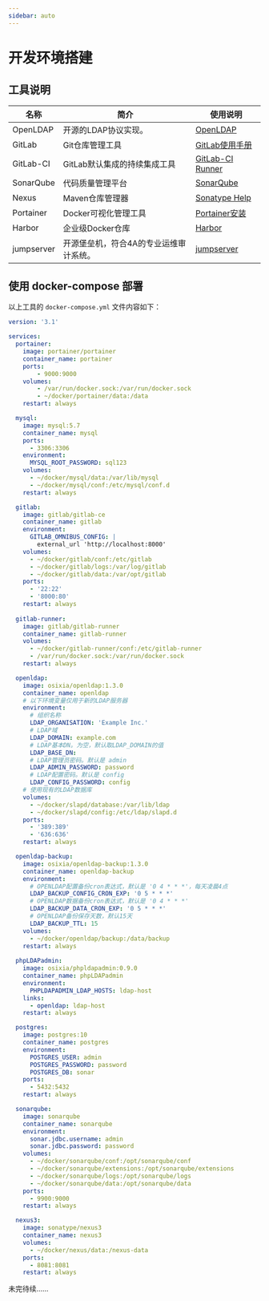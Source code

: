 ```yaml
---
sidebar: auto
---
```

# 开发环境搭建

## 工具说明

|名称|简介|使用说明|
|---|---|---|
|OpenLDAP|开源的LDAP协议实现。|[OpenLDAP](https://github.com/osixia/docker-openldap)|
|GitLab|Git仓库管理工具|[GitLab使用手册](https://blog.yupaits.com/in-action/gitlab-manual.html)|
|GitLab-CI|GitLab默认集成的持续集成工具|[GitLab-CI Runner](https://docs.gitlab.com/runner/)|
|SonarQube|代码质量管理平台|[SonarQube](https://docs.sonarqube.org/latest/)|
|Nexus|Maven仓库管理器|[Sonatype Help](https://help.sonatype.com/docs)|
|Portainer|Docker可视化管理工具|[Portainer安装](https://www.portainer.io/installation/)|
|Harbor|企业级Docker仓库|[Harbor](https://github.com/goharbor/harbor/blob/master/docs/user_guide.md)|
|jumpserver|开源堡垒机，符合4A的专业运维审计系统。|[jumpserver](https://docs.jumpserver.org/zh/docs/dockerinstall.html#)|

## 使用 docker-compose 部署

以上工具的 `docker-compose.yml` 文件内容如下：

```yaml
version: '3.1'

services:
  portainer: 
    image: portainer/portainer
    container_name: portainer
    ports:
        - 9000:9000
    volumes:
        - /var/run/docker.sock:/var/run/docker.sock
        - ~/docker/portainer/data:/data
    restart: always

  mysql:
    image: mysql:5.7
    container_name: mysql
    ports:
      - 3306:3306
    environment:
      MYSQL_ROOT_PASSWORD: sql123
    volumes:
      - ~/docker/mysql/data:/var/lib/mysql
      - ~/docker/mysql/conf:/etc/mysql/conf.d
    restart: always

  gitlab:
    image: gitlab/gitlab-ce
    container_name: gitlab
    environment:
      GITLAB_OMNIBUS_CONFIG: |
        external_url 'http://localhost:8000'
    volumes:
      - ~/docker/gitlab/conf:/etc/gitlab
      - ~/docker/gitlab/logs:/var/log/gitlab
      - ~/docker/gitlab/data:/var/opt/gitlab
    ports:
      - '22:22'
      - '8000:80'
    restart: always
  
  gitlab-runner:
    image: gitlab/gitlab-runner
    container_name: gitlab-runner
    volumes:
      - ~/docker/gitlab-runner/conf:/etc/gitlab-runner
      - /var/run/docker.sock:/var/run/docker.sock
    restart: always

  openldap:
    image: osixia/openldap:1.3.0
    container_name: openldap
    # 以下环境变量仅用于新的LDAP服务器
    environment:
      # 组织名称
      LDAP_ORGANISATION: 'Example Inc.'
      # LDAP域
      LDAP_DOMAIN: example.com
      # LDAP基本DN。为空，默认取LDAP_DOMAIN的值
      LDAP_BASE_DN: 
      # LDAP管理员密码。默认是 admin
      LDAP_ADMIN_PASSWORD: password
      # LDAP配置密码。默认是 config
      LDAP_CONFIG_PASSWORD: config
    # 使用现有的LDAP数据库
    volumes:
      - ~/docker/slapd/database:/var/lib/ldap
      - ~/docker/slapd/config:/etc/ldap/slapd.d
    ports:
      - '389:389'
      - '636:636'
    restart: always

  openldap-backup:
    image: osixia/openldap-backup:1.3.0
    container_name: openldap-backup
    environment:
      # OPENLDAP配置备份cron表达式，默认是 '0 4 * * *'，每天凌晨4点
      LDAP_BACKUP_CONFIG_CRON_EXP: '0 5 * * *'
      # OPENLDAP数据备份cron表达式，默认是 '0 4 * * *'
      LDAP_BACKUP_DATA_CRON_EXP: '0 5 * * *'
      # OPENLDAP备份保存天数，默认15天
      LDAP_BACKUP_TTL: 15
    volumes:
      - ~/docker/openldap/backup:/data/backup
    restart: always
  
  phpLDAPadmin:
    image: osixia/phpldapadmin:0.9.0
    container_name: phpLDAPadmin
    environment:
      PHPLDAPADMIN_LDAP_HOSTS: ldap-host
    links:
      - openldap: ldap-host
    restart: always

  postgres:
    image: postgres:10
    container_name: postgres
    environment:
      POSTGRES_USER: admin
      POSTGRES_PASSWORD: password
      POSTGRES_DB: sonar
    ports:
      - 5432:5432
    restart: always

  sonarqube:
    image: sonarqube
    container_name: sonarqube
    environment:
      sonar.jdbc.username: admin
      sonar.jdbc.password: password
    volumes:
      - ~/docker/sonarqube/conf:/opt/sonarqube/conf
      - ~/docker/sonarqube/extensions:/opt/sonarqube/extensions
      - ~/docker/sonarqube/logs:/opt/sonarqube/logs
      - ~/docker/sonarqube/data:/opt/sonarqube/data
    ports:
      - 9900:9000
    restart: always

  nexus3:
    image: sonatype/nexus3
    container_name: nexus3
    volumes:
      - ~/docker/nexus/data:/nexus-data
    ports:
      - 8081:8081
    restart: always
```

未完待续……

<Vssue title="开发环境搭建"/>